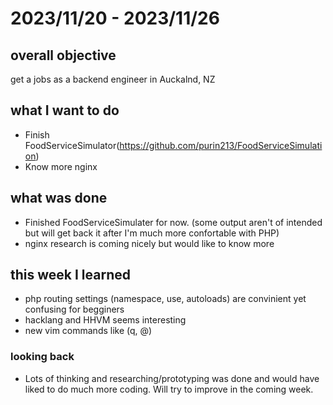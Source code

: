 # 2023/11/20 - 2023/11/26

## overall objective
get a jobs as a backend engineer in Auckalnd, NZ

## what I want to do
- Finish FoodServiceSimulator(https://github.com/purin213/FoodServiceSimulation)
- Know more nginx

## what was done
- Finished FoodServiceSimulater for now. (some output aren't of intended but will get back it after I'm much more confortable with PHP)
- nginx research is coming nicely but would like to know more

## this week I learned
- php routing settings (namespace, use, autoloads) are convinient yet confusing for begginers
- hacklang and HHVM seems interesting
- new vim commands like (q, @)

### looking back
- Lots of thinking and researching/prototyping was done and would have liked to do much more coding. Will try to improve in the coming week.
